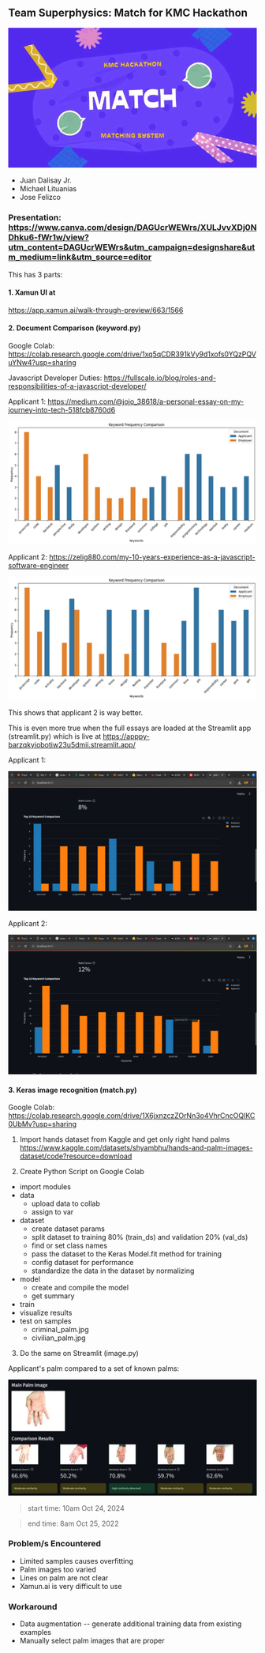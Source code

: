 ## Team Superphysics: Match for KMC Hackathon

![match.jpg](match.jpg)

- Juan Dalisay Jr.
- Michael Lituanias
- Jose Felizco

### Presentation: https://www.canva.com/design/DAGUcrWEWrs/XULJvvXDj0NDhku6-fWr1w/view?utm_content=DAGUcrWEWrs&utm_campaign=designshare&utm_medium=link&utm_source=editor

This has 3 parts:

#### 1. Xamun UI at 
https://app.xamun.ai/walk-through-preview/663/1566


#### 2. Document Comparison (keyword.py)

Google Colab: https://colab.research.google.com/drive/1xq5qCDR391kVy9d1xofs0YQzPQVuYNw4?usp=sharing


Javascript Developer Duties: https://fullscale.io/blog/roles-and-responsibilities-of-a-javascript-developer/

Applicant 1: https://medium.com/@jojo_38618/a-personal-essay-on-my-journey-into-tech-518fcb8760d6

![applicant1.png](applicant1.png)


Applicant 2: https://zelig880.com/my-10-years-experience-as-a-javascript-software-engineer

![applicant2.png](applicant2.png)

This shows that applicant 2 is way better. 

This is even more true when the full essays are loaded at the Streamlit app (streamlit.py) which is live at https://apppy-barzqkyiobotiw23u5dmii.streamlit.app/

Applicant 1: 

![applicant1full.png](applicant1full.png)

Applicant 2:

![applicant2full.png](applicant2full.png)



#### 3. Keras image recognition (match.py)

Google Colab: https://colab.research.google.com/drive/1X6jxnzczZOrNn3o4VhrCncOQIKC0UbMv?usp=sharing

1. Import hands dataset from Kaggle and get only right hand palms  https://www.kaggle.com/datasets/shyambhu/hands-and-palm-images-dataset/code?resource=download

2. Create Python Script on Google Colab

- import modules
- data
  - upload data to collab  
  - assign to var
- dataset
  - create dataset params
  - split dataset to training 80% (train_ds) and validation 20% (val_ds)
  - find or set class names
  - pass the dataset to the Keras Model.fit method for training 
  - config dataset for performance
  - standardize the data in the dataset by normalizing
- model
  - create and compile the model
  - get summary
- train
- visualize results
- test on samples
  - criminal_palm.jpg
  - civilian_palm.jpg


3. Do the same on Streamlit (image.py)

Applicant's palm compared to a set of known palms:

![palms.jpg](palms.jpg)


> start time: 10am Oct 24, 2024

> end time: 8am Oct 25, 2022



### Problem/s Encountered

- Limited samples causes overfitting
- Palm images too varied
- Lines on palm are not clear
- Xamun.ai is very difficult to use


### Workaround

- Data augmentation -- generate additional training data from existing examples
- Manually select palm images that are proper
